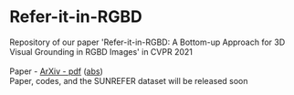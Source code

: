 # Refer-it-in-RGBD
Repository of our paper 'Refer-it-in-RGBD: A Bottom-up Approach for 3D Visual Grounding in RGBD Images' in CVPR 2021</br>
<br>
Paper - <a href="https://arxiv.org/pdf/2103.07894" target="__blank">ArXiv - pdf</a> (<a href="https://arxiv.org/abs/2103.07894" target="__blank">abs</a>) 
<br>
Paper, codes, and the SUNREFER dataset will be released soon
